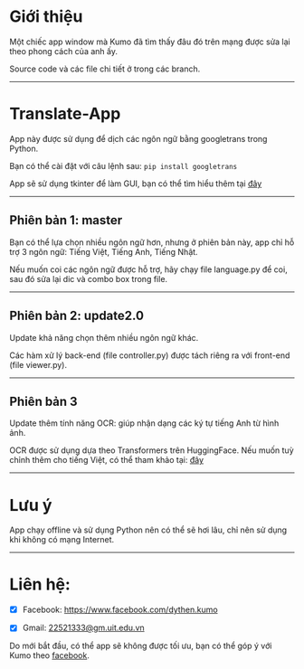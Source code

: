 # Giới thiệu
Một chiếc app window mà Kumo đã tìm thấy đâu đó trên mạng được sửa lại theo phong cách của anh ấy.

Source code và các file chi tiết ở trong các branch.
___
# Translate-App
App này được sử dụng để dịch các ngôn ngữ bằng googletrans trong Python.

Bạn có thể cài đặt với câu lệnh sau:
```pip install googletrans```

App sẽ sử dụng tkinter để làm GUI, bạn có thể tìm hiểu thêm tại [đây](https://tkdocs.com/tutorial/index.html)
___
## Phiên bản 1: master
Bạn có thể lựa chọn nhiều ngôn ngữ hơn, nhưng ở phiên bản này, app chỉ hỗ trợ 3 ngôn ngữ: Tiếng Việt, Tiếng Anh, Tiếng Nhật.

Nếu muốn coi các ngôn ngữ được hỗ trợ, hãy chạy file language.py để coi, sau đó sửa lại dic và combo box trong file.
___
## Phiên bản 2: update2.0
Update khả năng chọn thêm nhiều ngôn ngữ khác.

Các hàm xử lý back-end (file controller.py) được tách riêng ra với front-end (file viewer.py).
___
## Phiên bản 3
Update thêm tính năng OCR: giúp nhận dạng các ký tự tiếng Anh từ hình ảnh.

OCR được sử dụng dựa theo Transformers trên HuggingFace. Nếu muốn tuỳ chỉnh thêm cho tiếng Việt, có thể tham khảo tại: [đây](https://github.com/DyThen-Kumo/CS519.O21.KHTN)
___
# Lưu ý
App chạy offline và sử dụng Python nên có thể sẽ hơi lâu, chỉ nên sử dụng khi không có mạng Internet.
___
# Liên hệ:
- [x] Facebook: https://www.facebook.com/dythen.kumo

- [x] Gmail: 22521333@gm.uit.edu.vn

Do mới bắt đầu, có thể app sẽ không được tối ưu, bạn có thể góp ý với Kumo theo [facebook](https://www.facebook.com/dythen.kumo).

